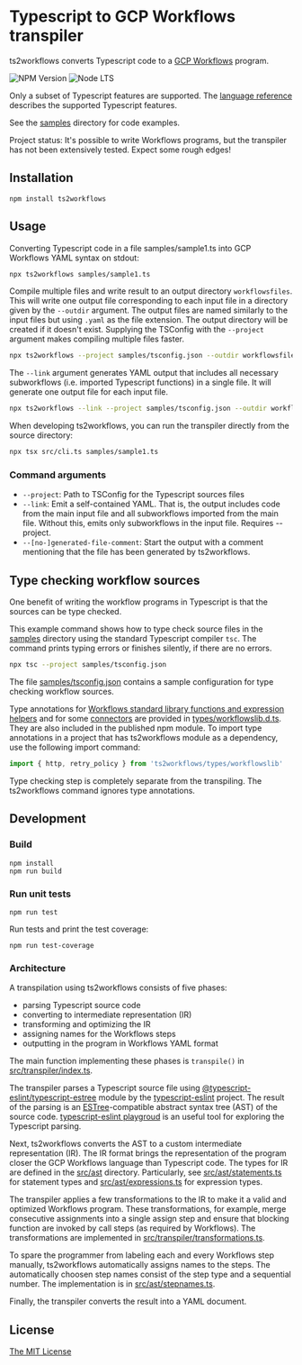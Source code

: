 # Typescript to GCP Workflows transpiler

ts2workflows converts Typescript code to a [GCP Workflows](https://cloud.google.com/workflows/docs/apis) program.

![NPM Version](https://img.shields.io/npm/v/ts2workflows)
![Node LTS](https://img.shields.io/node/v-lts/ts2workflows)

Only a subset of Typescript features are supported. The [language reference](language_reference.md) describes the supported Typescript features.

See the [samples](samples) directory for code examples.

Project status: It's possible to write Workflows programs, but the transpiler has not been extensively tested. Expect some rough edges!

## Installation

```
npm install ts2workflows
```

## Usage

Converting Typescript code in a file samples/sample1.ts into GCP Workflows YAML syntax on stdout:

```sh
npx ts2workflows samples/sample1.ts
```

Compile multiple files and write result to an output directory `workflowsfiles`. This will write one output file corresponding to each input file in a directory given by the `--outdir` argument. The output files are named similarly to the input files but using `.yaml` as the file extension. The output directory will be created if it doesn't exist. Supplying the TSConfig with the `--project` argument makes compiling multiple files faster.

```sh
npx ts2workflows --project samples/tsconfig.json --outdir workflowsfiles samples/*.ts
```

The `--link` argument generates YAML output that includes all necessary subworkflows (i.e. imported Typescript functions) in a single file. It will generate one output file for each input file.

```sh
npx ts2workflows --link --project samples/tsconfig.json --outdir workflowsfiles samples/sample*.ts
```

When developing ts2workflows, you can run the transpiler directly from the source directory:

```sh
npx tsx src/cli.ts samples/sample1.ts
```

### Command arguments

- `--project`: Path to TSConfig for the Typescript sources files
- `--link`: Emit a self-contained YAML. That is, the output includes code from the main input file and all subworkflows imported from the main file. Without this, emits only subworkflows in the input file. Requires --project.
- `--[no-]generated-file-comment`: Start the output with a comment mentioning that the file has been generated by ts2workflows.

## Type checking workflow sources

One benefit of writing the workflow programs in Typescript is that the sources can be type checked.

This example command shows how to type check source files in the [samples](samples) directory using the standard Typescript compiler `tsc`. The command prints typing errors or finishes silently, if there are no errors.

```sh
npx tsc --project samples/tsconfig.json
```

The file [samples/tsconfig.json](samples/tsconfig.json) contains a sample configuration for type checking workflow sources.

Type annotations for [Workflows standard library functions and expression helpers](https://cloud.google.com/workflows/docs/reference/stdlib/overview) and for some [connectors](https://cloud.google.com/workflows/docs/reference/googleapis) are provided in [types/workflowslib.d.ts](types/workflowslib.d.ts). They are also included in the published npm module. To import type annotations in a project that has ts2workflows module as a dependency, use the following import command:

```javascript
import { http, retry_policy } from 'ts2workflows/types/workflowslib'
```

Type checking step is completely separate from the transpiling. The ts2workflows command ignores type annotations.

## Development

### Build

```
npm install
npm run build
```

### Run unit tests

```
npm run test
```

Run tests and print the test coverage:

```
npm run test-coverage
```

### Architecture

A transpilation using ts2workflows consists of five phases:

- parsing Typescript source code
- converting to intermediate representation (IR)
- transforming and optimizing the IR
- assigning names for the Workflows steps
- outputting in the program in Workflows YAML format

The main function implementing these phases is `transpile()` in [src/transpiler/index.ts](src/transpiler/index.ts).

The transpiler parses a Typescript source file using [@typescript-eslint/typescript-estree](https://www.npmjs.com/package/@typescript-eslint/typescript-estree) module by the [typescript-eslint](https://typescript-eslint.io/) project. The result of the parsing is an [ESTree](https://github.com/estree/estree/blob/master/README.md)-compatible abstract syntax tree (AST) of the source code. [typescript-eslint playgroud](https://typescript-eslint.io/play/) is an useful tool for exploring the Typescript parsing.

Next, ts2workflows converts the AST to a custom intermediate representation (IR). The IR format brings the representation of the program closer the GCP Workflows language than Typescript code. The types for IR are defined in the [src/ast](src/ast) directory. Particularly, see [src/ast/statements.ts](src/ast/statements.ts) for statement types and [src/ast/expressions.ts](src/ast/expressions.ts) for expression types.

The transpiler applies a few transformations to the IR to make it a valid and optimized Workflows program. These transformations, for example, merge consecutive assignments into a single assign step and ensure that blocking function are invoked by call steps (as required by Workflows). The transformations are implemented in [src/transpiler/transformations.ts](src/transpiler/transformations.ts).

To spare the programmer from labeling each and every Workflows step manually, ts2workflows automatically assigns names to the steps. The automatically choosen step names consist of the step type and a sequential number. The implementation is in [src/ast/stepnames.ts](src/ast/stepnames.ts).

Finally, the transpiler converts the result into a YAML document.

## License

[The MIT License](LICENSE)
